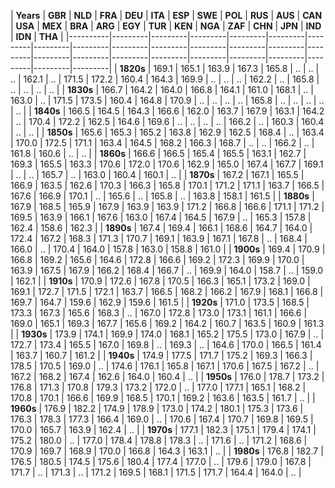 | **Years** | **GBR** | **NLD** | **FRA** | **DEU** | **ITA** | **ESP** | **SWE** | **POL** | **RUS** | **AUS** | **CAN** | **USA** | **MEX** | **BRA** | **ARG** | **EGY** | **TUR** | **KEN** | **NGA** | **ZAF** | **CHN** | **JPN** | **IND** | **IDN** | **THA** |
|----------|---------|---------|---------|---------|---------|---------|---------|---------|---------|---------|---------|---------|---------|---------|---------|---------|---------|---------|---------|---------|---------|---------|---------|---------|
| **1820s** | 169.1   | 165.1   | 163.9   | 167.3   | 165.8   | ..      | ..      | ..      | 162.1   | ..      | 171.5   | 172.2   | 160.4   | 164.3   | 169.9   | ..      | ..      | ..      | 162.2   | ..      | 165.8   | ..      | ..      | ..      | ..      |
| **1830s** | 166.7   | 164.2   | 164.0   | 166.8   | 164.1   | 161.0   | 168.1   | ..      | 163.0   | ..      | 171.5   | 173.5   | 160.4   | 164.8   | 170.9   | ..      | ..      | ..      | ..      | 165.8   | ..      | ..      | ..      | ..      | ..      |
| **1840s** | 166.5   | 164.5   | 164.3   | 166.6   | 162.0   | 163.7   | 167.9   | 163.1   | 164.2   | ..      | 170.4   | 172.2   | 162.5   | 164.6   | 169.6   | ..      | ..      | ..      | ..      | 166.2   | ..      | 160.3   | 160.4   | ..      | ..      |
| **1850s** | 165.6   | 165.3   | 165.2   | 163.8   | 162.9   | 162.5   | 168.4   | ..      | 163.4   | 170.0   | 172.5   | 171.1   | 163.4   | 164.5   | 168.2   | 166.3   | 168.7   | ..      | ..      | 166.2   | ..      | 161.8   | 160.6   | ..      | ..      |
| **1860s** | 166.6   | 166.5   | 165.4   | 165.5   | 163.1   | 162.7   | 169.3   | 165.5   | 163.3   | 170.6   | 172.0   | 170.6   | 162.9   | 165.0   | 167.4   | 167.7   | 169.1   | ..      | ..      | 165.7   | ..      | 163.0   | 160.4   | 160.1   | ..      |
| **1870s** | 167.2   | 167.1   | 165.5   | 166.9   | 163.5   | 162.6   | 170.3   | 166.3   | 165.8   | 170.1   | 171.2   | 171.1   | 163.7   | 166.5   | 167.6   | 166.9   | 170.1   | ..      | 165.6   | ..      | 165.8   | ..      | 163.8   | 158.1   | 161.5   |
| **1880s** | 167.9   | 168.5   | 165.9   | 167.9   | 163.9   | 163.9   | 171.2   | 166.8   | 166.6   | 171.1   | 171.2   | 169.5   | 163.9   | 166.1   | 167.6   | 163.0   | 167.4   | 164.5   | 167.9   | ..      | 165.3   | 157.8   | 162.4   | 158.6   | 162.3   |
| **1890s** | 167.4   | 169.4   | 166.1   | 168.6   | 164.7   | 164.0   | 172.4   | 167.2   | 168.3   | 171.3   | 170.7   | 169.1   | 163.9   | 167.1   | 167.8   | ..      | 168.4   | 166.0   | ..      | 170.4   | 164.0   | 157.8   | 163.0   | 158.8   | 161.0   |
| **1900s** | 169.4   | 170.9   | 166.8   | 169.2   | 165.6   | 164.6   | 172.8   | 166.6   | 169.2   | 172.3   | 169.9   | 170.0   | 163.9   | 167.5   | 167.9   | 166.2   | 168.4   | 166.7   | ..      | 169.9   | 164.0   | 158.7   | ..      | 159.0   | 162.1   |
| **1910s** | 170.9   | 172.6   | 167.8   | 170.5   | 166.3   | 165.1   | 173.2   | 169.0   | 169.1   | 172.7   | 171.5   | 172.1   | 163.7   | 166.5   | 168.2   | 166.2   | 167.9   | 168.1   | 166.8   | 169.7   | 164.7   | 159.6   | 162.9   | 159.6   | 161.5   |
| **1920s** | 171.0   | 173.5   | 168.5   | 173.3   | 167.3   | 165.6   | 168.3   | ..      | 167.0   | 172.8   | 173.0   | 173.1   | 161.1   | 166.6   | 169.0   | 165.1   | 169.3   | 167.7   | 165.6   | 169.2   | 164.2   | 160.7   | 163.5   | 160.9   | 161.3   |
| **1930s** | 173.9   | 174.1   | 169.9   | 174.0   | 168.1   | 165.2   | 175.5   | 173.0   | 167.9   | ..      | 172.7   | 173.4   | 165.5   | 167.0   | 169.8   | ..      | 169.3   | ..      | 164.6   | 170.0   | 166.5   | 161.4   | 163.7   | 160.7   | 161.2   |
| **1940s** | 174.9   | 177.5   | 171.7   | 175.2   | 169.3   | 166.3   | 178.5   | 170.5   | 169.0   | ..      | 174.6   | 176.1   | 165.8   | 167.1   | 170.6   | 167.5   | 167.2   | ..      | 167.2   | 168.2   | 167.4   | 162.6   | 164.0   | 160.4   | ..      |
| **1950s** | 176.0   | 178.7   | 173.2   | 176.8   | 171.3   | 170.8   | 179.3   | 173.2   | 172.0   | ..      | 177.0   | 177.1   | 165.1   | 168.2   | 170.8   | 170.1   | 166.6   | 169.9   | 168.5   | 170.1   | 169.2   | 163.6   | 163.5   | 161.7   | ..      |
| **1960s** | 176.9   | 182.2   | 174.9   | 178.9   | 173.0   | 174.2   | 180.1   | 175.3   | 173.6   | 176.3   | 178.3   | 177.3   | 166.4   | 169.0   | ..      | 170.6   | 167.4   | 170.7   | 169.8   | 169.5   | 170.0   | 165.7   | 163.9   | 162.4   | ..      |
| **1970s** | 177.1   | 182.3   | 175.1   | 179.4   | 174.1   | 175.2   | 180.0   | ..      | 177.0   | 178.4   | 178.8   | 178.3   | ..      | 171.6   | ..      | 171.2   | 168.6   | 170.9   | 169.7   | 168.9   | 170.0   | 166.8   | 164.3   | 163.1   | ..      |
| **1980s** | 176.8   | 182.7   | 176.5   | 180.5   | 174.5   | 175.6   | 180.4   | 177.4   | 177.0   | ..      | 179.6   | 179.0   | 167.8   | 171.7   | ..      | 171.3   | ..      | 171.2   | 169.5   | 168.1   | 171.5   | 171.7   | 164.4   | 164.0   | ..      |